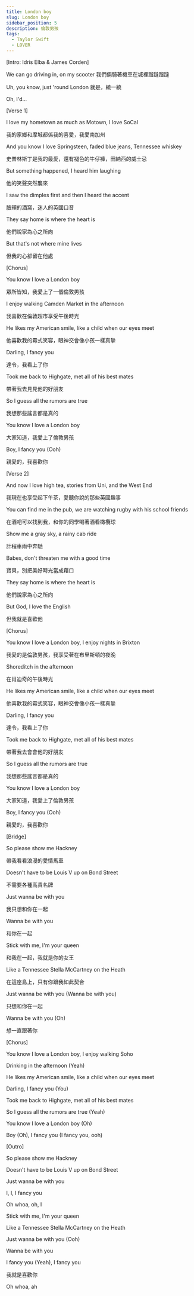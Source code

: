 ```yaml
---
title: London boy
slug: London boy
sidebar_position: 5
description: 倫敦男孩
tags:
  - Taylor Swift
  - LOVER
---
```


[Intro: Idris Elba & James Corden]

We can go driving in, on my scooter 我們倆騎著機車在城裡蹓躂蹓躂

Uh, you know, just 'round London 就是，繞一繞

Oh, I'd...

[Verse 1]

I love my hometown as much as Motown, I love SoCal

我的家鄉和摩城都係我的喜愛，我愛南加州

And you know I love Springsteen, faded blue jeans, Tennessee whiskey

史普林斯丁是我的最愛，還有褪色的牛仔褲，田納西的威士忌

But something happened, I heard him laughing

他的笑聲突然襲來

I saw the dimples first and then I heard the accent

臉頰的酒窩，迷人的英國口音

They say home is where the heart is

他們說家為心之所向

But that's not where mine lives

但我的心卻留在他處

[Chorus]

You know I love a London boy

眾所皆知，我愛上了一個倫敦男孩

I enjoy walking Camden Market in the afternoon

我喜歡在倫敦超市享受午後時光

He likes my American smile, like a child when our eyes meet

他喜歡我的霉式笑容，眼神交會像小孩一樣真摯

Darling, I fancy you

達令，我看上了你

Took me back to Highgate, met all of his best mates

帶著我去見見他的好朋友

So I guess all the rumors are true

我想那些謠言都是真的

You know I love a London boy

大家知道，我愛上了倫敦男孩

Boy, I fancy you (Ooh)

親愛的，我喜歡你

[Verse 2]

And now I love high tea, stories from Uni, and the West End

我現在也享受起下午茶，愛聽你說的那些英國趣事

You can find me in the pub, we are watching rugby with his school friends

在酒吧可以找到我，和你的同學喝著酒看橄欖球

Show me a gray sky, a rainy cab ride

計程車雨中奔馳

Babes, don't threaten me with a good time

寶貝，別把美好時光當成藉口

They say home is where the heart is

他們說家為心之所向

But God, I love the English

但我就是喜歡他

[Chorus]

You know I love a London boy, I enjoy nights in Brixton

我愛的是倫敦男孩，我享受著在布里斯頓的夜晚

Shoreditch in the afternoon

在肖迪奇的午後時光

He likes my American smile, like a child when our eyes meet

他喜歡我的霉式笑容，眼神交會像小孩一樣真摯

Darling, I fancy you

達令，我看上了你

Took me back to Highgate, met all of his best mates

帶著我去會會他的好朋友

So I guess all the rumors are true

我想那些謠言都是真的

You know I love a London boy

大家知道，我愛上了倫敦男孩

Boy, I fancy you (Ooh)

親愛的，我喜歡你

[Bridge]

So please show me Hackney

帶我看看浪漫的愛情馬車

Doesn't have to be Louis V up on Bond Street

不需要各種高貴名牌

Just wanna be with you

我只想和你在一起

Wanna be with you

和你在一起

Stick with me, I'm your queen

和我在一起，我就是你的女王

Like a Tennessee Stella McCartney on the Heath

在這座島上，只有你跟我如此契合

Just wanna be with you (Wanna be with you)

只想和你在一起

Wanna be with you (Oh)

想一直跟著你

[Chorus]

You know I love a London boy, I enjoy walking Soho

Drinking in the afternoon (Yeah)

He likes my American smile, like a child when our eyes meet

Darling, I fancy you (You)

Took me back to Highgate, met all of his best mates

So I guess all the rumors are true (Yeah)

You know I love a London boy (Oh)

Boy (Oh), I fancy you (I fancy you, ooh)

[Outro]

So please show me Hackney

Doesn't have to be Louis V up on Bond Street

Just wanna be with you

I, I, I fancy you

Oh whoa, oh, I

Stick with me, I'm your queen

Like a Tennessee Stella McCartney on the Heath

Just wanna be with you (Ooh)

Wanna be with you

I fancy you (Yeah), I fancy you

我就是喜歡你

Oh whoa, ah